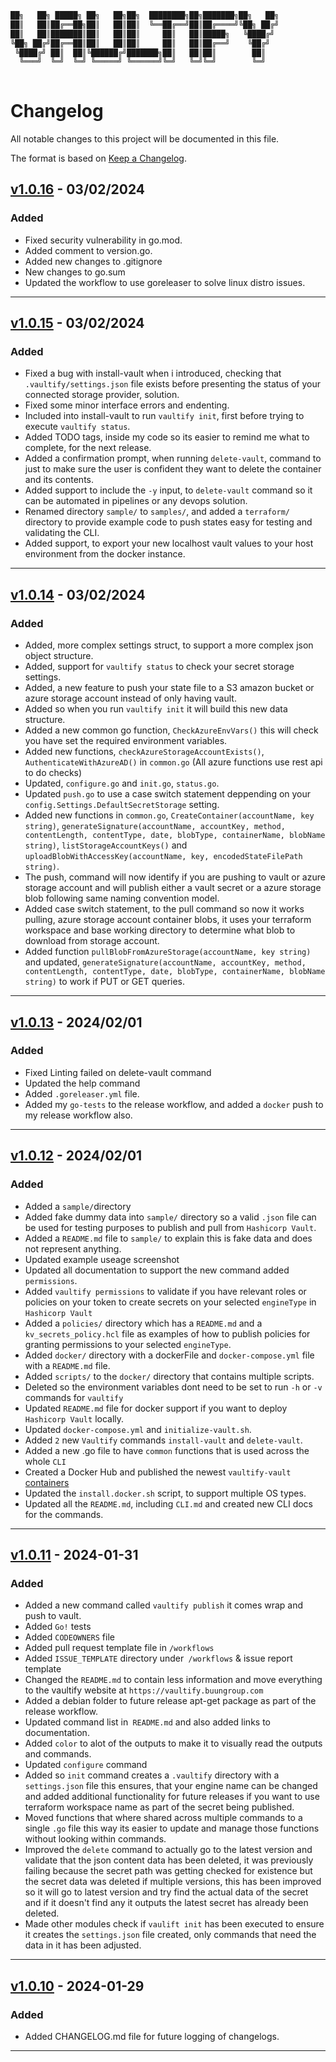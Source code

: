 <!-- // ########################################################################################
// # ██████╗ ██╗   ██╗██╗   ██╗███╗   ██╗     ██████╗ ██████╗  ██████╗ ██╗   ██╗██████╗   #
// # ██╔══██╗██║   ██║██║   ██║████╗  ██║    ██╔════╝ ██╔══██╗██╔═══██╗██║   ██║██╔══██╗  #
// # ██████╔╝██║   ██║██║   ██║██╔██╗ ██║    ██║  ███╗██████╔╝██║   ██║██║   ██║██████╔╝  #
// # ██╔══██╗██║   ██║██║   ██║██║╚██╗██║    ██║   ██║██╔══██╗██║   ██║██║   ██║██╔═══╝   #
// # ██████╔╝╚██████╔╝╚██████╔╝██║ ╚████║    ╚██████╔╝██║  ██║╚██████╔╝╚██████╔╝██║       #
// # ╚═════╝  ╚═════╝  ╚═════╝ ╚═╝  ╚═══╝     ╚═════╝ ╚═╝  ╚═╝ ╚═════╝  ╚═════╝ ╚═╝       #
// # Author: Sacha Roussakis-Notter														                            #
// # Project: Vaultify																	                                  #
// # Description: Easily push, pull and encrypt tofu and terraform statefiles from Vault. #
// ######################################################################################## -->

```bash
██╗   ██╗ █████╗ ██╗   ██╗██╗  ████████╗██╗███████╗██╗   ██╗
██║   ██║██╔══██╗██║   ██║██║  ╚══██╔══╝██║██╔════╝╚██╗ ██╔╝
██║   ██║███████║██║   ██║██║     ██║   ██║█████╗   ╚████╔╝ 
╚██╗ ██╔╝██╔══██║██║   ██║██║     ██║   ██║██╔══╝    ╚██╔╝  
 ╚████╔╝ ██║  ██║╚██████╔╝███████╗██║   ██║██║        ██║   
  ╚═══╝  ╚═╝  ╚═╝ ╚═════╝ ╚══════╝╚═╝   ╚═╝╚═╝        ╚═╝   
                                                            
```

# Changelog

All notable changes to this project will be documented in this file.

The format is based on [Keep a Changelog](https://keepachangelog.com/en/1.0.0/).

## [v1.0.16]([diff][1.0.15]) - 03/02/2024

### Added

- Fixed security vulnerability in go.mod.
- Added comment to version.go.
- Added new changes to .gitignore
- New changes to go.sum
- Updated the workflow to use goreleaser to solve linux distro issues.

---

## [v1.0.15]([diff][1.0.14]) - 03/02/2024

### Added

- Fixed a bug with install-vault when i introduced, checking that `.vaultify/settings.json` file exists before presenting the status of your connected storage provider, solution.
- Fixed some minor interface errors and endenting.
- Included into install-vault to run `vaultify init`, first before trying to execute `vaultify status`.
- Added TODO tags, inside my code so its easier to remind me what to complete, for the next release.
- Added a confirmation prompt, when running `delete-vault`, command to just to make sure the user is confident they want to delete the container and its contents. 
- Added support to include the `-y` input, to `delete-vault` command so it can be automated in pipelines or any devops solution.
- Renamed directory `sample/` to `samples/`, and added a `terraform/` directory to provide example code to push states easy for testing and validating the CLI.
- Added support, to export your new localhost vault values to your host environment from the docker instance.

---

## [v1.0.14]([diff][1.0.13]) - 03/02/2024

### Added

- Added, more complex settings struct, to support a more complex json object structure.
- Added, support for `vaultify status` to check your secret storage settings.
- Added, a new feature to push your state file to a S3 amazon bucket or azure storage account instead of only having vault.
- Added so when you run `vaultify init` it will build this new data structure.
- Added a new common go function, `CheckAzureEnvVars()` this will check you have set the required environment variables.
- Added new functions, `checkAzureStorageAccountExists()`, `AuthenticateWithAzureAD()` in `common.go` (All azure functions use rest api to do checks)
- Updated, `configure.go` and `init.go`, `status.go`.
- Updated `push.go` to use a case switch statement deppending on your `config.Settings.DefaultSecretStorage` setting.
- Added new functions in `common.go`, `CreateContainer(accountName, key string)`, `generateSignature(accountName, accountKey, method, contentLength, contentType, date, blobType, containerName, blobName string)`, `listStorageAccountKeys()` and `uploadBlobWithAccessKey(accountName, key, encodedStateFilePath string)`.
- The push, command will now identify if you are pushing to vault or azure storage account and will publish either a vault secret or a azure storage blob following same naming convention model.
- Added case switch statement, to the pull command so now it works pulling, azure storage account container blobs, it uses your terraform workspace and base working directory to determine what blob to download from storage account.
- Added function `pullBlobFromAzureStorage(accountName, key string)` and updated, `generateSignature(accountName, accountKey, method, contentLength, contentType, date, blobType, containerName, blobName string)` to work if PUT or GET queries.

---

## [v1.0.13]([diff][1.0.12]) - 2024/02/01

### Added

- Fixed Linting failed on delete-vault command
- Updated the help command
- Added `.goreleaser.yml` file.
- Added my `go-tests` to the release workflow, and added a `docker` push to my release workflow also.

---

## [v1.0.12]([diff][1.0.11]) - 2024/02/01

### Added

- Added a `sample/`directory
- Added fake dummy data into `sample/` directory so a valid `.json` file can be used for testing purposes to publish and pull from `Hashicorp Vault`.
- Added a `README.md` file to `sample/` to explain this is fake data and does not represent anything.
- Updated example useage screenshot
- Updated all documentation to support the new command added `permissions`.
- Added `vaultify permissions` to validate if you have relevant roles or policies on your token to create secrets on your selected `engineType` in `Hashicorp Vault`
- Added a `policies/` directory which has a `README.md` and a `kv_secrets_policy.hcl` file as examples of how to publish policies for granting permissions to your selected `engineType`.
- Added `docker/` directory with a dockerFile and `docker-compose.yml` file with a `README.md` file.
- Added `scripts/` to the `docker/` directory that contains multiple scripts.
- Deleted so the environment variables dont need to be set to run `-h` or `-v` commands for `vaultify`
- Updated `README.md` file for docker support if you want to deploy `Hashicorp Vault` locally.
- Updated `docker-compose.yml` and `initialize-vault.sh`.
- Added `2` new `Vaultify` commands `install-vault` and `delete-vault`.
- Added a new .go file to have `common` functions that is used across the whole `CLI`
- Created a Docker Hub and published the newest `vaultify-vault` [containers](https://hub.docker.com/r/buungroup/vault-raft) 
- Updated the `install.docker.sh` script, to support multiple OS types.
- Updated all the `README.md`, including `CLI.md` and created new CLI docs for the commands.

---

## [v1.0.11]([diff][1.0.10]) - 2024-01-31

### Added

- Added a new command called `vaultify publish` it comes wrap and push to vault.
- Added `Go!` tests
- Added `CODEOWNERS` file
- Added pull request template file in `/workflows`
- Added `ISSUE_TEMPLATE` directory under` /workflows` & issue report template
- Changed the `README.md` to contain less information and move everything to the vaultify website at `https://vaultify.buungroup.com`
- Added a debian folder to future release apt-get package as part of the release workflow.
- Updated command list in` README.md` and also added links to documentation.
- Added `color` to alot of the outputs to make it to visually read the outputs and commands.
- Updated `configure` command
- Added so `init` command creates a `.vaultify` directory with a `settings.json` file this ensures, that your engine name can be changed and added additional functionality for future releases if you want to use terraform workspace name as part of the secret being published.
- Moved functions that where shared across multiple commands to a single `.go` file this way its easier to update and manage those functions without looking within commands.
- Improved the `delete` command to actually go to the latest version and validate that the json content data has been deleted, it was previously failing because the secret path was getting checked for existence but the secret data was deleted if multiple versions, this has been improved so it will go to latest version and try find the actual data of the secret and if it doesn't find any it outputs the latest secret has already been deleted.
- Made other modules check if `vaulift init` has been executed to ensure it creates the `settings.json` file created, only commands that need the data in it has been adjusted.

---

## [v1.0.10]([diff][1.0.9]) - 2024-01-29

### Added

- Added CHANGELOG.md file for future logging of changelogs.

---